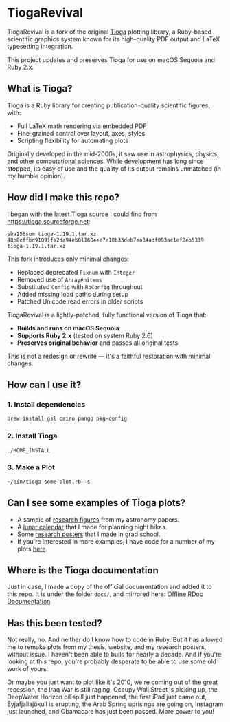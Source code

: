 # TiogaRevival

TiogaRevival is a fork of the original [Tioga](https://tioga.sourceforge.net) plotting library, a Ruby-based scientific graphics system known for its high-quality PDF output and LaTeX typesetting integration.

This project updates and preserves Tioga for use on macOS Sequoia and Ruby 2.x.


## What is Tioga?

Tioga is a Ruby library for creating publication-quality scientific figures, with:
* Full LaTeX math rendering via embedded PDF
* Fine-grained control over layout, axes, styles
* Scripting flexibility for automating plots

Originally developed in the mid-2000s, it saw use in astrophysics, physics, and other computational sciences.
While development has long since stopped, its easy of use and the quality of its output remains unmatched (in my humble opinion).


## How did I make this repo?

I began with the latest Tioga source I could find from https://tioga.sourceforge.net:

```
sha256sum tioga-1.19.1.tar.xz
48c8cffbd91891fa2da94eb81168eee7e10b33deb7ea34adf093ac1ef8eb5339  tioga-1.19.1.tar.xz
```

This fork introduces only minimal changes:
* Replaced deprecated `Fixnum` with `Integer`
* Removed use of `Array#nitems`
* Substituted `Config` with `RbConfig` throughout
* Added missing load paths during setup
* Patched Unicode read errors in older scripts


TiogaRevival is a lightly-patched, fully functional version of Tioga that:
* **Builds and runs on macOS Sequoia**
* **Supports Ruby 2.x** (tested on system Ruby 2.6)
* **Preserves original behavior** and passes all original tests

This is not a redesign or rewrite — it's a faithful restoration with minimal changes.


## How can I use it?
### 1. Install dependencies
```
brew install gsl cairo pango pkg-config
```

### 2. Install Tioga
```
./HOME_INSTALL
```

### 3. Make a Plot
```
~/bin/tioga some-plot.rb -s
```


## Can I see some examples of Tioga plots?

* A sample of [research figures](https://mikemccourt.com/figure-gallery/) from my astronomy papers.
* A [lunar calendar](https://github.com/mkmcc/moon-poster) that I made for planning night hikes.
* Some [research posters](https://github.com/mkmcc/Posters) that I made in grad school.
* If you're interested in more examples, I have code for a number of my plots [here](https://github.com/mkmcc/TiogaPlots).


## Where is the Tioga documentation

Just in case, I made a copy of the official documentation and added it to this repo.
It is under the folder `docs/`, and mirrored here: [Offline RDoc Documentation](https://mikemccourt.com/TiogaRevival/)


## Has this been tested?

Not really, no.  And neither do I know how to code in Ruby.
But it has allowed me to remake plots from my thesis, website, and my research posters, without issue.
I haven't been able to build for nearly a decade.
And if you're looking at this repo, you're probably desperate to be able to use some old work of yours.

Or maybe you just want to plot like it's 2010, we're coming out of the great recession, the Iraq War is still raging, Occupy Wall Street is picking up, the DeepWater Horizon oil spill just happened, the first iPad just came out, Eyjafjallajökull is erupting, the Arab Spring uprisings are going on, Instagram just launched, and Obamacare has just been passed.
More power to you!
